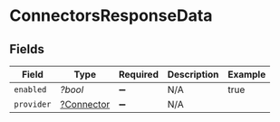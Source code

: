 # ConnectorsResponseData


## Fields

| Field                                          | Type                                           | Required                                       | Description                                    | Example                                        |
| ---------------------------------------------- | ---------------------------------------------- | ---------------------------------------------- | ---------------------------------------------- | ---------------------------------------------- |
| `enabled`                                      | *?bool*                                        | :heavy_minus_sign:                             | N/A                                            | true                                           |
| `provider`                                     | [?Connector](../../models/shared/Connector.md) | :heavy_minus_sign:                             | N/A                                            |                                                |